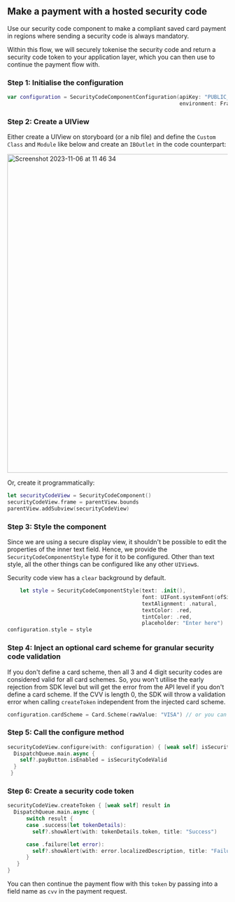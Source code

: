 ## Make a payment with a hosted security code 
Use our security code component to make a compliant saved card payment in regions where sending a security code is always mandatory. 

Within this flow, we will securely tokenise the security code and return a security code token to your application layer, which you can then use to continue the payment flow with.

### Step 1: Initialise the configuration

```swift
var configuration = SecurityCodeComponentConfiguration(apiKey: "PUBLIC_KEY",                        // set your public key
                                                       environment: Frames.Environment.sandbox)     // set the environment
```

### Step 2: Create a UIView

Either create a UIView on storyboard (or a nib file) and define the `Custom Class` and `Module` like below and create an `IBOutlet` in the code counterpart:

<img width="727" alt="Screenshot 2023-11-06 at 11 46 34" src="https://github.com/checkout/frames-ios/assets/125963311/ee19b1f8-f3eb-47ee-a20a-e328bdba7001">

Or, create it programmatically:

```swift
let securityCodeView = SecurityCodeComponent()
securityCodeView.frame = parentView.bounds
parentView.addSubview(securityCodeView)
```

### Step 3: Style the component

Since we are using a secure display view, it shouldn't be possible to edit the properties of the inner text field. Hence, we provide the `SecurityCodeComponentStyle` type for it to be configured. Other than text style, all the other things can be configured like any other `UIView`s.

Security code view has a `clear` background by default.

```swift
    let style = SecurityCodeComponentStyle(text: .init(),
                                           font: UIFont.systemFont(ofSize: 24),
                                           textAlignment: .natural,
                                           textColor: .red,
                                           tintColor: .red,
                                           placeholder: "Enter here")
configuration.style = style
```

### Step 4: Inject an optional card scheme for granular security code validation

If you don't define a card scheme, then all 3 and 4 digit security codes are considered valid for all card schemes. So, you won't utilise the early rejection from SDK level but will get the error from the API level if you don't define a card scheme. If the CVV is length 0, the SDK will throw a validation error when calling `createToken` independent from the injected card scheme.

```swift
configuration.cardScheme = Card.Scheme(rawValue: "VISA") // or you can directly use `Card.Scheme.visa`. You should be getting the scheme name string values from your backend.
```

### Step 5: Call the configure method

```swift
securityCodeView.configure(with: configuration) { [weak self] isSecurityCodeValid in
  DispatchQueue.main.async {
    self?.payButton.isEnabled = isSecurityCodeValid 
  }  
 }
```

### Step 6: Create a security code token
```swift
securityCodeView.createToken { [weak self] result in
  DispatchQueue.main.async {
      switch result {
      case .success(let tokenDetails):
        self?.showAlert(with: tokenDetails.token, title: "Success")

      case .failure(let error):
        self?.showAlert(with: error.localizedDescription, title: "Failure")
      }
   }
}
```

You can then continue the payment flow with this `token` by passing into a field name as `cvv` in the payment request. 
